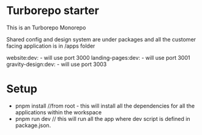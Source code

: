# Turborepo starter

This is an Turborepo Monorepo 

Shared config and design system are under packages
and all the customer facing application is in /apps folder


website:dev: - will use port 3000
landing-pages:dev: - will use port 3001
gravity-design:dev: - will use port 3003


# Setup

-   pnpm install  //from root - this will install all the dependencies for all the applications within the workspace
- pnpm run dev // this will run all the app where dev script is defined in package.json.